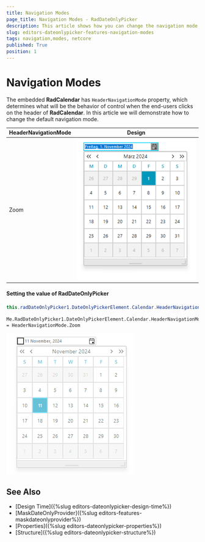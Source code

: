 ```yaml
---
title: Navigation Modes
page_title: Navigation Modes - RadDateOnlyPicker 
description: This article shows how you can change the navigation mode of the underlying calendar
slug: editors-dateonlypicker-features-navigation-modes
tags: navigation,modes, netcore
published: True
position: 1
---
```


# Navigation Modes
 
The embedded __RadCalendar__ has `HeaderNavigationMode` property, which determines what will be the behavior of control when the end-users clicks on the header of __RadCalendar__. In this article we will demonstrate how to change the default navigation mode.

|HeaderNavigationMode|Design|
|----|----|
|Zoom|![WinForms RadDateOnlyPicker Zoom](images/editors-dateonlypicker-navigation-modes001.png)|

#### Setting the value of RadDateOnlyPicker 

````C#
this.radDateOnlyPicker1.DateOnlyPickerElement.Calendar.HeaderNavigationMode = HeaderNavigationMode.Zoom;

````
````VB.NET
Me.RadDateOnlyPicker1.DateOnlyPickerElement.Calendar.HeaderNavigationMode = HeaderNavigationMode.Zoom

````

![WinForms RadDateOnlyPicker Value Property](images/editors-dateonlypicker-navigation-modes002.gif)

## See Also

* [Design Time]({%slug editors-dateonlypicker-design-time%})
* [MaskDateOnlyProvider]({%slug editors-features-maskdateonlyprovider%})
* [Properties]({%slug editors-dateonlypicker-properties%})
* [Structure]({%slug editors-dateonlypicker-structure%})
